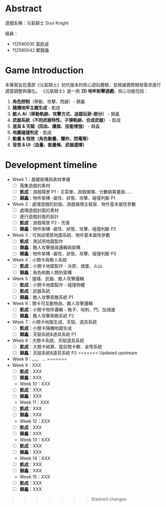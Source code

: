 # Abstract

遊戲名稱：元氣騎士 Soul Knight

組員：

- 112590035 葉凱成
- 112590042 鄭錦鑫

# Game Introduction

本專案旨在還原《元氣騎士》初代版本的核心遊玩體驗，並根據實際開發需求進行適當調整與優化。 
《元氣騎士》是一款 **2D 地牢射擊遊戲**，核心功能包括：

1. **角色控制**（移動、攻擊、閃避）- 錦鑫
2. **隨機地牢主題生成** - 凱成
3. **敵人 AI（移動軌跡、攻擊方式、追蹤玩家-部分）** - 錦鑫
4. **武器系統（不同武器特性、子彈軌跡、合成武器）** - 凱成
5. **道具 & 天賦（回血、護盾、技能增強）** - 錦鑫
6. **地圖碰撞判定** - 凱成
7. **動畫 & 特效（角色動畫、爆炸、閃電等）**
8. **音效 & UI（血量、能量條、武器選擇）**

# Development timeline

- Week 1：基礎架構與素材準備
  - [ ] 蒐集遊戲的素材
  - [ ] **凱成**：游戲場景 P1 - 主菜單、游戲循環、分數結算畫面……
  - [ ] **錦鑫**：物件架構 -屬性、狀態、攻擊、碰撞判斷 P1
- Week 2：處理遊戲的封面、游戲循環主框架、物件基本屬性參數
  - [ ] 處理遊戲封面的素材
  - [ ] 進行遊戲封面的設計
  - [ ] **凱成**：游戲場景 P2 - 完善
  - [ ] **錦鑫**：物件架構 -屬性、狀態、攻擊、碰撞判斷 P2
- Week 3：可測試場景地圖系統、物件基本屬性參數
  - [ ] **凱成**：測試用地圖製作
  - [ ] **錦鑫**：敵人攻擊搜尋邏輯與架構
  - [ ] **錦鑫**：物件架構 -屬性、狀態、攻擊、碰撞判斷 P3
- Week 4：小關卡與敵人系統
  - [ ] **凱成**：小關卡地圖製作 - 冰原、城堡、火山
  - [ ] **錦鑫**：角色和敵人類別架構
- Week 5：撞墻、武器、敵人攻擊邏輯
  - [ ] **凱成**：小關卡地圖製作 - 碰撞物體
  - [ ] **凱成**：武器系統
  - [ ] **錦鑫**：敵人攻擊索敵系統 P1
- Week 6：關卡可互動物品、敵人攻擊邏輯
  - [ ] **凱成**：小關卡物件邏輯 - 箱子、地刺、門、加減速
  - [ ] **錦鑫**：敵人攻擊索敵系統 P2
- Week 7：小關卡地圖生成、天賦、道具系統
  - [ ] **凱成**：小關卡隨機地圖生成
  - [ ] **錦鑫**：天賦系統&道具系統 P1
- Week 8：大關卡系統、天賦道具系統  
  - [ ] **凱成**：大關卡結算、當前關卡數、金幣系統
  - [ ] **錦鑫**：天賦系統&道具系統 P2
<<<<<<< Updated upstream
- Week 9：。。。
  ...
=======
- Week 9：XXX  
  - [ ] **凱成**：XXX
  - [ ] **錦鑫**：XXX 
  - Week 10：XXX  
  - [ ] **凱成**：XXX
  - [ ] **錦鑫**：XXX 
  - Week 11：XXX  
  - [ ] **凱成**：XXX
  - [ ] **錦鑫**：XXX 
  - Week 12：XXX  
  - [ ] **凱成**：XXX
  - [ ] **錦鑫**：XXX 
  - Week 13：XXX  
  - [ ] **凱成**：XXX
  - [ ] **錦鑫**：XXX 
  - Week 14：XXX  
  - [ ] **凱成**：XXX
  - [ ] **錦鑫**：XXX 
  - Week 15：XXX  
  - [ ] **凱成**：XXX
  - [ ] **錦鑫**：XXX 
>>>>>>> Stashed changes
